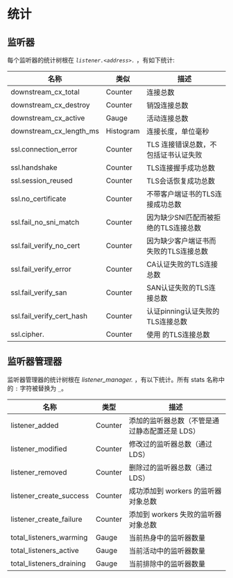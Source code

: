 # 统计

## 监听器

每个监听器的统计树根在 *`listener.<address>.`* ，有如下统计:

| 名称                      | 类似      | 描述                                  |
| ------------------------- | --------- | ------------------------------------- |
| downstream_cx_total       | Counter   | 连接总数                              |
| downstream_cx_destroy     | Counter   | 销毁连接总数                          |
| downstream_cx_active      | Gauge     | 活动连接总数                          |
| downstream_cx_length_ms   | Histogram | 连接长度，单位毫秒                    |
| ssl.connection_error      | Counter   | TLS 连接错误总数，不包括证书认证失败  |
| ssl.handshake             | Counter   | TLS连接握手成功总数                   |
| ssl.session_reused        | Counter   | TLS会话恢复成功总数                   |
| ssl.no_certificate        | Counter   | 不带客户端证书的TLS连接成功总数       |
| ssl.fail_no_sni_match     | Counter   | 因为缺少SNI匹配而被拒绝的TLS连接总数  |
| ssl.fail_verify_no_cert   | Counter   | 因为缺少客户端证书而失败的TLS连接总数 |
| ssl.fail_verify_error     | Counter   | CA认证失败的TLS连接总数               |
| ssl.fail_verify_san       | Counter   | SAN认证失败的TLS连接总数              |
| ssl.fail_verify_cert_hash | Counter   | 认证pinning认证失败的TLS连接总数      |
| ssl.cipher.<cipher>       | Counter   | 使用 <cipher> 的TLS连接总数           |

## 监听器管理器

监听器管理器的统计树根在 *listener_manager.* ，有以下统计。所有 stats 名称中的 `:` 字符被替换为 `_`。

| 名称                     | 类型    | 描述                                           |
| ------------------------ | ------- | ---------------------------------------------- |
| listener_added           | Counter | 添加的监听器总数（不管是通过静态配置还是 LDS） |
| listener_modified        | Counter | 修改过的监听器总数（通过LDS）                  |
| listener_removed         | Counter | 删除过的监听器总数（通过LDS）                  |
| listener_create_success  | Counter | 成功添加到 workers 的监听器对象总数            |
| listener_create_failure  | Counter | 添加到 workers 失败的监听器对象总数            |
| total_listeners_warming  | Gauge   | 当前热身中的监听器数量                         |
| total_listeners_active   | Gauge   | 当前活动中的监听器数量                         |
| total_listeners_draining | Gauge   | 当前排除中的监听器数量                         |


